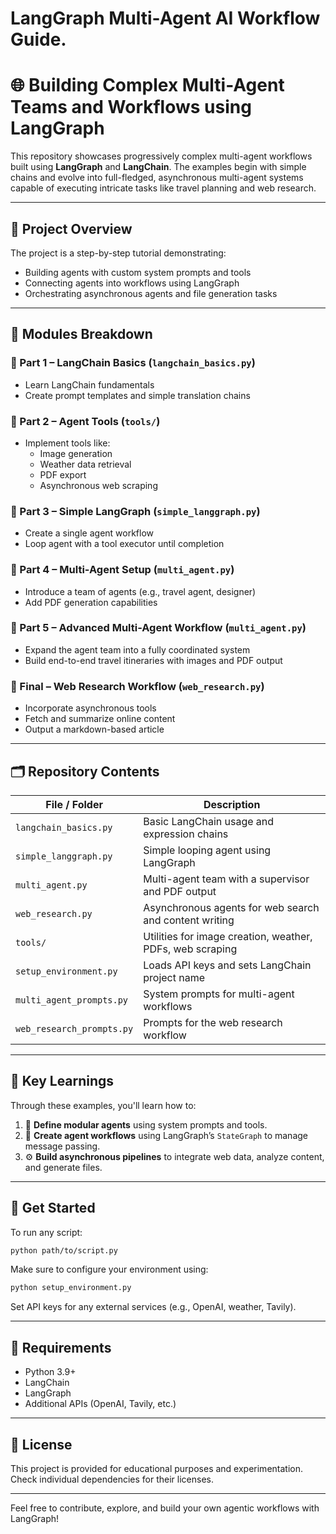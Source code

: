 # LangGraph Multi-Agent AI Workflow Guide.
# 🌐 Building Complex Multi-Agent Teams and Workflows using LangGraph

This repository showcases progressively complex multi-agent workflows built using **LangGraph** and **LangChain**. The examples begin with simple chains and evolve into full-fledged, asynchronous multi-agent systems capable of executing intricate tasks like travel planning and web research.

---

## 📘 Project Overview

The project is a step-by-step tutorial demonstrating:

- Building agents with custom system prompts and tools
- Connecting agents into workflows using LangGraph
- Orchestrating asynchronous agents and file generation tasks

---

## 🧱 Modules Breakdown

### 🔹 Part 1 – LangChain Basics (`langchain_basics.py`)
- Learn LangChain fundamentals
- Create prompt templates and simple translation chains

### 🔹 Part 2 – Agent Tools (`tools/`)
- Implement tools like:
  - Image generation
  - Weather data retrieval
  - PDF export
  - Asynchronous web scraping

### 🔹 Part 3 – Simple LangGraph (`simple_langgraph.py`)
- Create a single agent workflow
- Loop agent with a tool executor until completion

### 🔹 Part 4 – Multi-Agent Setup (`multi_agent.py`)
- Introduce a team of agents (e.g., travel agent, designer)
- Add PDF generation capabilities

### 🔹 Part 5 – Advanced Multi-Agent Workflow (`multi_agent.py`)
- Expand the agent team into a fully coordinated system
- Build end-to-end travel itineraries with images and PDF output

### 🔹 Final – Web Research Workflow (`web_research.py`)
- Incorporate asynchronous tools
- Fetch and summarize online content
- Output a markdown-based article

---

## 🗂️ Repository Contents

| File / Folder                  | Description |
|-------------------------------|-------------|
| `langchain_basics.py`         | Basic LangChain usage and expression chains |
| `simple_langgraph.py`         | Simple looping agent using LangGraph |
| `multi_agent.py`              | Multi-agent team with a supervisor and PDF output |
| `web_research.py`             | Asynchronous agents for web search and content writing |
| `tools/`                      | Utilities for image creation, weather, PDFs, web scraping |
| `setup_environment.py`        | Loads API keys and sets LangChain project name |
| `multi_agent_prompts.py`      | System prompts for multi-agent workflows |
| `web_research_prompts.py`     | Prompts for the web research workflow |

---

## 🧠 Key Learnings

Through these examples, you'll learn how to:

1. 🧩 **Define modular agents** using system prompts and tools.
2. 🔄 **Create agent workflows** using LangGraph’s `StateGraph` to manage message passing.
3. ⚙️ **Build asynchronous pipelines** to integrate web data, analyze content, and generate files.

---

## 🚀 Get Started

To run any script:
```bash
python path/to/script.py
```

Make sure to configure your environment using:
```bash
python setup_environment.py
```

Set API keys for any external services (e.g., OpenAI, weather, Tavily).

---

## 🧰 Requirements

- Python 3.9+
- LangChain
- LangGraph
- Additional APIs (OpenAI, Tavily, etc.)

---

## 📄 License

This project is provided for educational purposes and experimentation. Check individual dependencies for their licenses.

---

Feel free to contribute, explore, and build your own agentic workflows with LangGraph!
